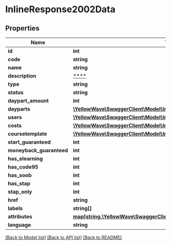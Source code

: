 # InlineResponse2002Data

## Properties
Name | Type | Description | Notes
------------ | ------------- | ------------- | -------------
**id** | **int** |  | 
**code** | **string** |  | 
**name** | **string** |  | 
**description** | [****](.md) |  | 
**type** | **string** |  | 
**status** | **string** |  | 
**daypart_amount** | **int** |  | 
**dayparts** | [**\YellowWave\SwaggerClient\Model\InlineResponse2002Dayparts[]**](InlineResponse2002Dayparts.md) |  | 
**users** | [**\YellowWave\SwaggerClient\Model\InlineResponse2002Users**](InlineResponse2002Users.md) |  | 
**costs** | [**\YellowWave\SwaggerClient\Model\InlineResponse2002Costs**](InlineResponse2002Costs.md) |  | 
**coursetemplate** | [**\YellowWave\SwaggerClient\Model\InlineResponse2002Coursetemplate**](InlineResponse2002Coursetemplate.md) |  | 
**start_guaranteed** | **int** |  | 
**moneyback_guaranteed** | **int** |  | 
**has_elearning** | **int** |  | 
**has_code95** | **int** |  | 
**has_soob** | **int** |  | 
**has_stap** | **int** |  | 
**stap_only** | **int** |  | 
**href** | **string** |  | 
**labels** | **string[]** |  | 
**attributes** | [**map[string,\YellowWave\SwaggerClient\Model\InlineResponse2002Attributes]**](InlineResponse2002Attributes.md) |  | 
**language** | **string** |  | 

[[Back to Model list]](../../README.md#documentation-for-models) [[Back to API list]](../../README.md#documentation-for-api-endpoints) [[Back to README]](../../README.md)

